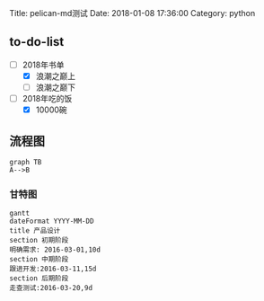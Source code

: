 Title: pelican-md测试
Date: 2018-01-08 17:36:00
Category: python

## to-do-list

- [ ] 2018年书单
  - [x] 浪潮之巅上
  - [ ] 浪潮之巅下
- [ ] 2018年吃的饭
  - [x] 10000碗

## 流程图

```
graph TB
A-->B
```

### 甘特图

```
gantt
dateFormat YYYY-MM-DD
title 产品设计
section 初期阶段
明确需求: 2016-03-01,10d
section 中期阶段
跟进开发:2016-03-11,15d
section 后期阶段
走查测试:2016-03-20,9d
```